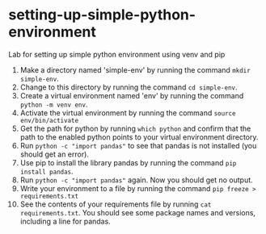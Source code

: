 # setting-up-simple-python-environment
Lab for setting up simple python environment using venv and pip

1. Make a directory named 'simple-env' by running the command `mkdir simple-env`.
2. Change to this directory by running the command `cd simple-env`.
3. Create a virtual environment named 'env' by running the command `python -m venv env`.
4. Activate the virtual environment by running the command `source env/bin/activate`
5. Get the path for python by running `which python` and confirm that the path to the enabled python points to your virtual environment directory.
6. Run `python -c "import pandas"` to see that pandas is not installed (you should get an error).
7. Use pip to install the library pandas by running the command `pip install pandas`.
8. Run `python -c "import pandas"` again. Now you should get no output.
9. Write your environment to a file by running the command `pip freeze > requirements.txt`
10. See the contents of your requirements file by running `cat requirements.txt`. You should see some package names and versions, including a line for pandas.
